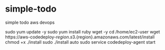 # simple-todo
simple todo aws devops

sudo yum update -y
sudo yum install ruby wget -y
cd /home/ec2-user
wget https://aws-codedeploy-${region}.s3.${region}.amazonaws.com/latest/install
chmod +x ./install
sudo ./install auto
sudo service codedeploy-agent start
